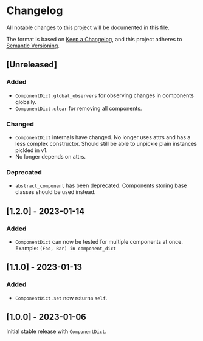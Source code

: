 # Changelog

All notable changes to this project will be documented in this file.

The format is based on [Keep a Changelog](https://keepachangelog.com/en/1.0.0/),
and this project adheres to [Semantic Versioning](https://semver.org/spec/v2.0.0.html).

## [Unreleased]
### Added
- `ComponentDict.global_observers` for observing changes in components globally.
- `ComponentDict.clear` for removing all components.

### Changed
- `ComponentDict` internals have changed.  No longer uses attrs and has a less complex constructor.
  Should still be able to unpickle plain instances pickled in v1.
- No longer depends on attrs.

### Deprecated
- `abstract_component` has been deprecated.  Components storing base classes should be used instead.

## [1.2.0] - 2023-01-14
### Added
- `ComponentDict` can now be tested for multiple components at once.  Example: `(Foo, Bar) in component_dict`

## [1.1.0] - 2023-01-13
### Added
- ``ComponentDict.set`` now returns `self`.

## [1.0.0] - 2023-01-06
Initial stable release with ``ComponentDict``.
